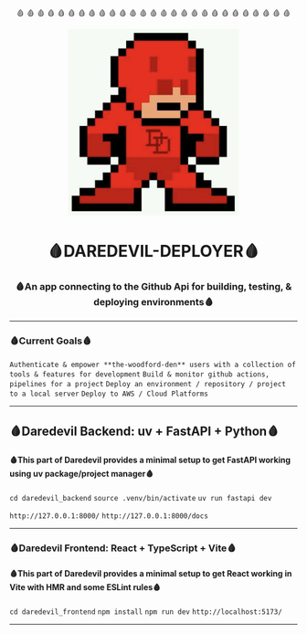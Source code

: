 <div display="flex">
  <p align="center" flex="1">🩸 🩸 🩸 🩸 🩸 🩸 🩸 🩸 🩸 🩸 🩸 🩸 🩸 🩸 🩸 🩸 🩸 🩸 🩸 🩸 🩸 🩸 🩸 🩸 🩸 🩸 🩸 </p>
</div>
<p align="center" flex="1">
  <a href="https://github.com/the-woodford-den/daredevil-deployer">
    <img src="https://raw.githubusercontent.com/the-woodford-den/daredevil-deployer/main/daredevil_frontend/src/assets/dd-pixel.png?raw=true" alt="Pixel Daredevil" width="300" />
  </a>
</p>

<h1 align="center">🩸DAREDEVIL-DEPLOYER🩸</h1>
<h3 align="center">🩸An app connecting to the Github Api for building, testing, & deploying environments🩸</h3>

---

<h3 align="left">🩸Current Goals🩸</h3>
<div align="left">

`Authenticate & empower **the-woodford-den** users with a collection of tools & features for development`
`Build & monitor github actions, pipelines for a project`
`Deploy an environment / repository / project to a local server`
`Deploy to AWS / Cloud Platforms`
</div>

---

<h2 align="left">🩸Daredevil Backend: uv + FastAPI + Python🩸</h2>
<h4 align="left">🩸This part of Daredevil provides a minimal setup to get FastAPI working using uv package/project manager🩸</h4>

`cd daredevil_backend`
`source .venv/bin/activate`
`uv run fastapi dev`

`http://127.0.0.1:8000/`
`http://127.0.0.1:8000/docs`

---

<h3 align="left">🩸Daredevil Frontend: React + TypeScript + Vite🩸</h3>
<h4 align="left">🩸This part of Daredevil provides a minimal setup to get React working in Vite with HMR and some ESLint rules🩸</h4>

`cd daredevil_frontend`
`npm install`
`npm run dev`
`http://localhost:5173/`

---

